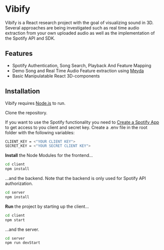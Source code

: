 # Vibify 
Vibify is a React research project with the goal of visualizing sound in 3D. Several approaches are being investigated such as real time audio extraction from your own uploaded audio as well as the implementation of the Spotify API and SDK. 

## Features

- Spotify Authentication, Song Search, Playback And Feature Mapping
- Demo Song and Real Time Audio Feature extraction using [Meyda](https://meyda.js.org/)
- Basic Manipulatable React 3D-components

## Installation

Vibify requires [Node.js](https://nodejs.org/) to run.

Clone the repository. 

If you want to use the Spotify functionality you need to [Create a Spotify App ](https://developer.spotify.com/dashboard/login) to get access to you client and secret key. Create a .env file in the root folder with the following variables:

```sh
CLIENT_KEY = <"YOUR CLIENT KEY">
SECRET_KEY = <"YOUR SECRET CLIENT KEY">
```

**Install** the Node Modules for the frontend...

```sh
cd client
npm install
```
...and the backend. Note that the backend is only used for Spotify API authorization. 
```sh
cd server
npm install
```


**Run** the project by starting up the client...
```sh
cd client
npm start
```
...and the server.
```sh
cd server
npm run devStart
```

